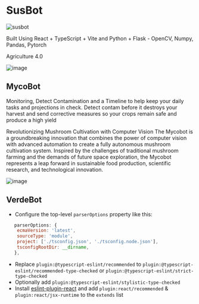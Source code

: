 # SusBot
![susbot](https://github.com/Shaburu/Advanced-Mushroom-Habitat-Mush-E/assets/67481819/68076764-0f43-445d-8ff7-f8e9e52045af)

Built Using React + TypeScript + Vite and Python + Flask - OpenCV, Numpy, Pandas, Pytorch

Agriculture 4.0

![image](https://github.com/Shaburu/Advanced-Mushroom-Habitat-Mush-E/assets/67481819/4527f2e1-342f-4e07-bf5b-d480208e3667)


## MycoBot

Monitoring, Detect Contamination and a Timeline to help keep your daily tasks and projections in check.
Detect contam before it destroys your harvest and send corrective measures so your crops remain safe and produce a high yield

Revolutionizing Mushroom Cultivation with Computer Vision The Mycobot is a groundbreaking innovation that combines the power of computer vision with advanced automation to create a fully autonomous mushroom cultivation system. Inspired by the challenges of traditional mushroom farming and the demands of future space exploration, the Mycobot represents a leap forward in sustainable food production, scientific research, and technological innovation. 

![image](https://github.com/Shaburu/Advanced-Mushroom-Habitat-Mush-E/assets/67481819/6ee18bbe-bfd9-4b4f-b4c3-5c8204ae799e)

## VerdeBot


- Configure the top-level `parserOptions` property like this:

```js
   parserOptions: {
    ecmaVersion: 'latest',
    sourceType: 'module',
    project: ['./tsconfig.json', './tsconfig.node.json'],
    tsconfigRootDir: __dirname,
   },
```

- Replace `plugin:@typescript-eslint/recommended` to `plugin:@typescript-eslint/recommended-type-checked` or `plugin:@typescript-eslint/strict-type-checked`
- Optionally add `plugin:@typescript-eslint/stylistic-type-checked`
- Install [eslint-plugin-react](https://github.com/jsx-eslint/eslint-plugin-react) and add `plugin:react/recommended` & `plugin:react/jsx-runtime` to the `extends` list

